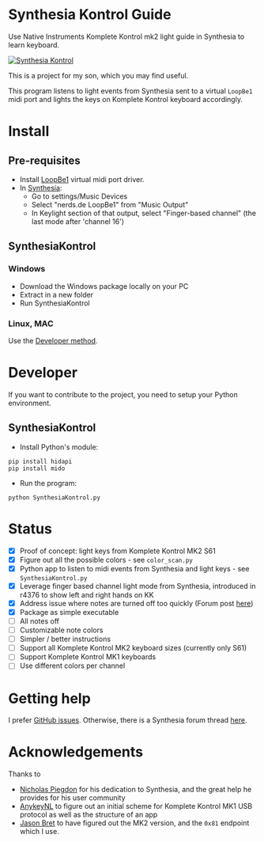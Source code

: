 # Synthesia Kontrol Guide
Use Native Instruments Komplete Kontrol mk2 light guide in Synthesia to learn keyboard.

[![Synthesia Kontrol](https://img.youtube.com/vi/R143-vSd6Eg/0.jpg)](https://www.youtube.com/watch?v=R143-vSd6Eg)

This is a project for my son, which you may find useful.

This program listens to light events from Synthesia sent to a virtual `LoopBe1` midi port
and lights the keys on Komplete Kontrol keyboard accordingly.

# Install

## Pre-requisites

- Install [LoopBe1](http://www.nerds.de/en/download.html) virtual midi port driver.
- In [Synthesia](https://synthesiagame.com):
  - Go to settings/Music Devices
  - Select "nerds.de LoopBe1" from "Music Output"
  - In Keylight section of that output, select "Finger-based channel" (the last mode after 'channel 16')

## SynthesiaKontrol

### Windows

- Download the Windows package locally on your PC
- Extract in a new folder
- Run SynthesiaKontrol

### Linux, MAC

Use the [Developer method](#developer).

# Developer

If you want to contribute to the project, you need to setup your Python environment.

## SynthesiaKontrol

- Install Python's module:

```
pip install hidapi
pip install mido
```

- Run the program: 

```
python SynthesiaKontrol.py
```

# Status

- [X] Proof of concept: light keys from Komplete Kontrol MK2 S61
- [X] Figure out all the possible colors - see `color_scan.py`
- [X] Python app to listen to midi events from Synthesia and light keys - see `SynthesiaKontrol.py`
- [X] Leverage finger based channel light mode from Synthesia, introduced in r4376 to show left and right hands on KK
- [X] Address issue where notes are turned off too quickly (Forum post [here](https://www.synthesiagame.com/forum/viewtopic.php?p=45032#p45032))
- [X] Package as simple executable
- [ ] All notes off
- [ ] Customizable note colors
- [ ] Simpler / better instructions
- [ ] Support all Komplete Kontrol MK2 keyboard sizes (currently only S61)
- [ ] Support Komplete Kontrol MK1 keyboards
- [ ] Use different colors per channel

# Getting help

I prefer [GitHub issues](https://github.com/ojacques/SynthesiaKontrol/issues).
Otherwise, there is a Synthesia forum thread [here](https://www.synthesiagame.com/forum/viewtopic.php?f=16&t=9220).

# Acknowledgements
Thanks to
- [Nicholas Piegdon](https://github.com/npiegdon) for his dedication to Synthesia, and the great help he provides for his user community
- [AnykeyNL](https://github.com/AnykeyNL) to figure out an initial scheme for Komplete 
Kontrol MK1 USB protocol as well as the structure of an app
- [Jason Bret](https://github.com/jasonbrent) to have figured out the MK2 version, and the `0x81` endpoint which I use.

